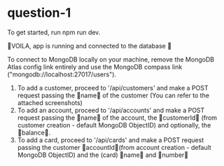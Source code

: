 # question-1

To get started, run npm run dev.

🎉VOILA, app is running and connected to the database 🎉

To connect to MongoDB locally on your machine, remove the MongoDB Atlas config link entirely and use the MongoDB compass link ("mongodb://localhost:27017/users").

1. To add a customer, proceed to '/api/customers' and make a POST request passing the 🔆name🔆 of the customer (You can refer to the attached screenshots)
2. To add an account, proceed to '/api/accounts' and make a POST request passing the 🔆name🔆 of the account, the 🔆customerId🔆 (from customer creation - default MongoDB ObjectID) and optionally, the 🔆balance🔆.
3. To add a card, proceed to '/api/cards' and make a POST request passing the customer 🔆accountId🔆(from account creation - default MongoDB ObjectID) and the (card) 🔆name🔆 and 🔆number🔆
